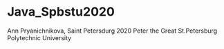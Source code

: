 # Java_Spbstu2020



Ann Pryanichnikova, Saint Petersdurg 2020
Peter the Great St.Petersburg Polytechnic University
